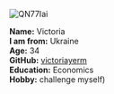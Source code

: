 ![QN77Iai](https://500px.com/photo/1028174270/qn77iai-by-victoria-yermakova)

**Name:** Victoria  
**I am from:** Ukraine  
**Age:** 34  
**GitHub:** [victoriayerm](https://github.com/victoriayerm)  
**Education:** Economics  
**Hobby:** challenge myself)
